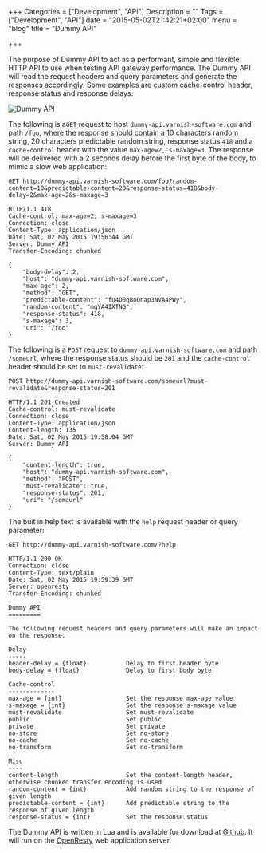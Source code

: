 +++
Categories = ["Development", "API"]
Description = ""
Tags = ["Development", "API"]
date = "2015-05-02T21:42:21+02:00"
menu = "blog"
title = "Dummy API"

+++

The purpose of Dummy API to act as a performant, simple and flexible HTTP API to use when testing API gateway performance. The Dummy API will read the request headers and query parameters and generate the responses accordingly. Some examples are custom cache-control header, response status and response delays.

![Dummy API](/img/dummy-api.png)

The following is a``GET`` request to host ``dummy-api.varnish-software.com`` and path ``/foo``, where the response should contain a 10 characters random string, 20 characters predictable random string, response status ``418`` and a ``cache-control`` header with the value ``max-age=2, s-maxage=3``. The response will be delivered with a 2 seconds delay before the first byte of the body, to mimic a slow web application:

    GET http://dummy-api.varnish-software.com/foo?random-content=10&predictable-content=20&response-status=418&body-delay=2&max-age=2&s-maxage=3
    
    HTTP/1.1 418 
    Cache-control: max-age=2, s-maxage=3
    Connection: close
    Content-Type: application/json
    Date: Sat, 02 May 2015 19:56:44 GMT
    Server: Dummy API
    Transfer-Encoding: chunked
    
    {
        "body-delay": 2, 
        "host": "dummy-api.varnish-software.com", 
        "max-age": 2, 
        "method": "GET", 
        "predictable-content": "fu4D0qBoQnap3NVA4PWy", 
        "random-content": "mqYA4IXTNG", 
        "response-status": 418, 
        "s-maxage": 3, 
        "uri": "/foo"
    }

The following is a ``POST`` request to ``dummy-api.varnish-software.com`` and path ``/someurl``, where the response status should be ``201`` and the ``cache-control`` header should be set to ``must-revalidate``:

    POST http://dummy-api.varnish-software.com/someurl?must-revalidate&response-status=201
    
    HTTP/1.1 201 Created
    Cache-control: must-revalidate
    Connection: close
    Content-Type: application/json
    Content-length: 135
    Date: Sat, 02 May 2015 19:58:04 GMT
    Server: Dummy API
    
    {
        "content-length": true, 
        "host": "dummy-api.varnish-software.com", 
        "method": "POST", 
        "must-revalidate": true, 
        "response-status": 201, 
        "uri": "/someurl"
    }

The buit in help text is available with the ``help`` request header or query parameter:

    GET http://dummy-api.varnish-software.com/?help

    HTTP/1.1 200 OK
    Connection: close
    Content-Type: text/plain
    Date: Sat, 02 May 2015 19:59:39 GMT
    Server: openresty
    Transfer-Encoding: chunked
    
    Dummy API
    =========
    
    The following request headers and query parameters will make an impact on the response.
    
    Delay
    -----
    header-delay = {float}           Delay to first header byte
    body-delay = {float}             Delay to first body byte
    
    Cache-control
    -------------
    max-age = {int}                  Set the response max-age value
    s-maxage = {int}                 Set the response s-maxage value
    must-revalidate                  Set must-revalidate
    public                           Set public
    private                          Set private
    no-store                         Set no-store
    no-cache                         Set no-cache
    no-transform                     Set no-transform
    
    Misc
    ----
    content-length                   Set the content-length header, otherwise chunked transfer encoding is used
    random-content = {int}           Add random string to the response of given length
    predictable-content = {int}      Add predictable string to the response of given length
    response-status = {int}          Set the response status

The Dummy API is written in Lua and is available for download at [Github](https://github.com/espebra/dummy-api). It will run on the [OpenResty](http://openresty.org/) web application server.
